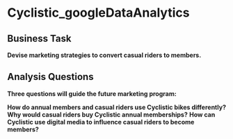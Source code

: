 # Cyclistic_googleDataAnalytics
## Business Task
**Devise marketing strategies to convert casual riders to members.**

## Analysis Questions
**Three questions will guide the future marketing program:**

**How do annual members and casual riders use Cyclistic bikes differently?**
**Why would casual riders buy Cyclistic annual memberships?**
**How can Cyclistic use digital media to influence casual riders to become members?**
